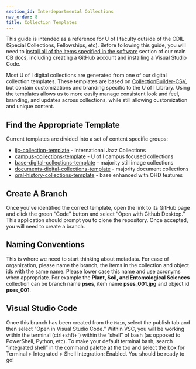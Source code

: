 ```yaml
---
section_id: Interdepartmental Collections
nav_order: 8
title: Collection Templates
---
```


This guide is intended as a reference for U of I faculty outside of the CDIL (Special Collections, Fellowships, etc). Before following this guide, you will need to [install all of the items specified in the  software](https://collectionbuilder.github.io/cb-docs/docs/software/) section of our main CB docs, including creating a GitHub account and installing a Visual Studio Code.
 
Most U of I digital collections are generated from one of our digital collection templates. These templates are based on [CollectionBuilder-CSV](https://github.com/CollectionBuilder/collectionbuilder-csv), but contain customizations and branding specific to the U of I Library. Using the templates allows us to more easily manage consistent look and feel, branding, and updates across collections, while still allowing customization and unique content.

## Find the Appropriate Template

Current templates are divided into a set of content specific groups:

- [ijc-collection-template](https://github.com/uidaholib/ijc-collection-template) - International Jazz Collections
- [campus-collections-template](https://github.com/uidaholib/campus-collections-template) - U of I campus focused collections
- [base-digital-collections-template](https://github.com/uidaholib/base-digital-collections-template) - majority still image collections
- [documents-digital-collections-template](https://github.com/uidaholib/documents-digital-collections-template) - majority document collections
- [oral-history-collections-template](https://github.com/uidaholib/oral-history-collections-template) - base enhanced with OHD features

## Create A Branch

Once you’ve identified the correct template, open the link to its GitHub page and click the green “Code” button and select “Open with Github Desktop.” This application should prompt you to clone the repository. Once accepted, you will need to create a  branch.

## Naming Conventions

This is where we need to start thinking about metadata. For ease of organization, please name the branch, the items in the collection and object ids with the same name. Please lower case this name and use acronyms when appropriate. For example the **Plant, Soil, and Entomological Sciences** collection can be branch name **pses**, item name **pses_001.jpg** and object id **pses_001**. 

## Visual Studio Code

Once this branch has been created from the `Main`, select the publish tab and then select “Open in Visual Studio Code.” Within VSC, you will be working within the terminal (ctrl+shft+`) within the “shell” of bash (as opposed to PowerShell, Python, etc). To make your default terminal bash, search “integrated shell” in the command palette at the top and select the box for Terminal > Integrated > Shell Integration: Enabled. You should be ready to go!

